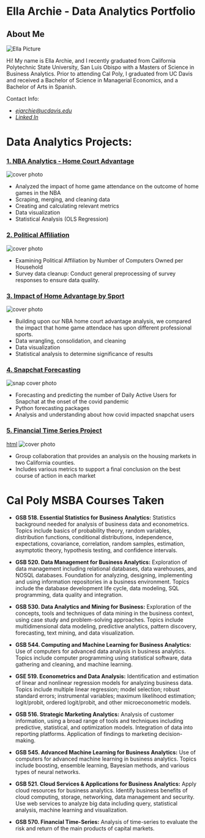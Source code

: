 # Ella Archie - Data Analytics Portfolio

## About Me
![Ella Picture](https://github.com/ellaarchie/ellaarchie.github.io/blob/main/8D9FB647-732E-4D50-A57F-35448A598A21_1_105_c.jpeg?raw=true)


Hi! My name is Ella Archie, and I recently graduated from California Polytechnic State University, San Luis Obispo with a Masters of Science in Business Analytics. Prior to attending Cal Poly, I graduated from UC Davis and received a Bachelor of Science in Managerial Economics, and a Bachelor of Arts in Spanish. 


Contact Info: 
* *ejarchie@ucdavis.edu*
* *[Linked In](https://www.linkedin.com/in/ella-archie-126aa1268/)*

# Data Analytics Projects:

### [1. NBA Analytics - Home Court Advantage](https://github.com/ellaarchie/projects/blob/main/NBA_Analytics.ipynb)
![cover photo](https://github.com/ellaarchie/ellaarchie.github.io/blob/main/Screenshot%202023-08-11%20at%204.18.42%20PM.png)
* Analyzed the impact of home game attendance on the outcome of home games in the NBA
* Scraping, merging, and cleaning data
* Creating and calculating relevant metrics
* Data visualization
* Statistical Analysis (OLS Regression)

### [2. Political Affiliation](https://github.com/ellaarchie/projects/blob/main/Political_Affiliation_Analysis.ipynb)
![cover photo](https://github.com/ellaarchie/ellaarchie.github.io/blob/main/Screenshot%202023-08-11%20at%204.15.04%20PM.png)
* Examining Political Affiliation by Number of Computers Owned per Household
* Survey data cleanup: Conduct general preprocessing of survey responses to ensure data quality.


### [3. Impact of Home Advantage by Sport](https://github.com/ellaarchie/projects/blob/main/Home_Advantage_by_sport.ipynb) 
![cover photo](https://github.com/ellaarchie/ellaarchie.github.io/blob/main/homeadvantage.png?raw=true)
* Building upon our NBA home court advantage analysis, we compared the impact that home game attendace has upon different professional sports.
* Data wrangling, consolidation, and cleaning
* Data visualization
* Statistical analysis to determine significance of results 

### [4. Snapchat Forecasting](https://github.com/ellaarchie/projects/blob/main/Snapchat_Forecasting.ipynb)
![snap cover photo](https://github.com/ellaarchie/ellaarchie.github.io/blob/main/snapchat_covid.jpeg?raw=true)
* Forecasting and predicting the number of Daily Active Users for Snapchat at the onset of the covid pandemic
* Python forecasting packages
* Analysis and understanding about how covid impacted snapchat users 

### [5. Financial Time Series Project](https://github.com/ellaarchie/projects/blob/main/Financial%20Time%20Series%20Final%20Project%20Report.pdf)
[html](https://github.com/ellaarchie/projects/blob/main/Financial_TS_Final_ProjectReport.html) 
![cover photo](https://github.com/ellaarchie/ellaarchie.github.io/blob/main/Screenshot%202023-08-11%20at%204.20.15%20PM.png)
* Group collaboration that provides an analysis on the housing markets in two California counties.
* Includes various metrics to support a final conclusion on the best course of action in each market 


# Cal Poly MSBA Courses Taken

* **GSB 518. Essential Statistics for Business Analytics:**
Statistics background needed for analysis of business data and econometrics. Topics include basics of probability theory, random variables, distribution functions, conditional distributions, independence, expectations, covariance, correlation, random samples, estimation, asymptotic theory, hypothesis testing, and confidence intervals.

* **GSB 520. Data Management for Business Analytics:**
Exploration of data management including relational databases, data warehouses, and NOSQL databases. Foundation for analyzing, designing, implementing and using information repositories in a business environment. Topics include the database development life cycle, data modeling, SQL programming, data quality and integration. 

* **GSB 530. Data Analytics and Mining for Business:**
Exploration of the concepts, tools and techniques of data mining in the business context, using case study and problem-solving approaches. Topics include multidimensional data modeling, predictive analytics, pattern discovery, forecasting, text mining, and data visualization.

* **GSB 544. Computing and Machine Learning for Business Analytics:**
Use of computers for advanced data analysis in business analytics. Topics include computer programming using statistical software, data gathering and cleaning, and machine learning.

* **GSE 519. Econometrics and Data Analysis:**
Identification and estimation of linear and nonlinear regression models for analyzing business data. Topics include multiple linear regression; model selection; robust standard errors; instrumental variables; maximum likelihood estimation; logit/probit, ordered logit/probit, and other microeconometric models.

* **GSB 516. Strategic Marketing Analytics:**
Analysis of customer information, using a broad range of tools and techniques including predictive, statistical, and optimization models. Integration of data into reporting platforms. Application of findings to marketing decision-making.

* **GSB 545. Advanced Machine Learning for Business Analytics:**
Use of computers for advanced machine learning in business analytics. Topics include boosting, ensemble learning, Bayesian methods, and various types of neural networks.

* **GSB 521. Cloud Services & Applications for Business Analytics:**
Apply cloud resources for business analytics. Identify business benefits of cloud computing, storage, networking, data management and security. Use web services to analyze big data including query, statistical analysis, machine learning and visualization.

* **GSB 570. Financial Time-Series:**
Analysis of time-series to evaluate the risk and return of the main products of capital markets.
